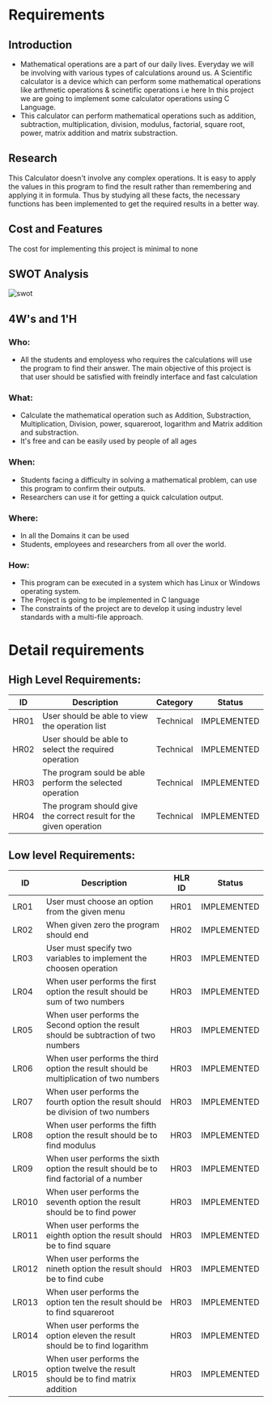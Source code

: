 # Requirements
## Introduction
* Mathematical operations are a part of our daily lives. Everyday we will be involving with various types of calculations around us. A Scientific calculator is a device which can perform some mathematical operations like arthmetic operations & scinetific operations i.e here In this project we are going to implement some calculator operations using C Language. 
* This calculator can perform mathematical operations such as addition, subtraction, multiplication, division, modulus, factorial, square root, power, matrix addition and matrix substraction.

## Research
This Calculator doesn't involve any complex operations. It is easy to apply the values in this program to find the result rather than remembering and applying it in formula. Thus by studying all these facts, the necessary functions has been implemented to get the required results in a better way.

## Cost and Features
The cost for implementing this project is minimal to none

## SWOT Analysis
![swot](https://user-images.githubusercontent.com/73360521/153700046-fe863a6d-215a-4e4f-896d-80ae81edeff4.jpg)

## 4W's and 1'H
### Who:
* All the students and employess who requires the calculations will use the program to find their answer. The main objective of this project is that user should be satisfied with freindly interface and fast calculation
### What:
* Calculate the mathematical operation such as Addition, Substraction, Multiplication, Division, power, squareroot, logarithm and Matrix addition and substraction.
* It's free and can be easily used by people of all ages
### When:
* Students facing a difficulty in solving a mathematical problem, can use this program to confirm their outputs.
* Researchers can use it for getting a quick calculation output.
### Where:
* In all the Domains it can be used
* Students, employees and researchers from all over the world.
### How:
* This program can be executed in a system which has Linux or Windows operating system.
* The Project is going to be implemented in C language
* The constraints of the project are to develop it using industry level standards with a multi-file approach.

# Detail requirements
## High Level Requirements:
| ID | Description | Category | Status |
| --- | --- | --- | --- |
| HR01 | User should be able to view the operation list | Technical | IMPLEMENTED  |
| HR02 | User should be able to select the required operation | Technical |  IMPLEMENTED |
| HR03 | The program sould be able perform the selected operation | Technical |  IMPLEMENTED |
| HR04 | The program should give the correct result for the given operation | Technical | IMPLEMENTED  |

## Low level Requirements:
| ID | Description | HLR ID | Status |
| --- | --- | --- | --- |
| LR01 | User must choose an option from the given menu | HR01 | IMPLEMENTED  |
| LR02 | When given zero the program should end | HR02 |  IMPLEMENTED |
| LR03 | User must specify two variables to implement the choosen operation | HR03 |  IMPLEMENTED |
| LR04 | When user performs the first option the result should be sum of two numbers | HR03 | IMPLEMENTED  |
| LR05 | When user performs the Second option the result should be subtraction of two numbers | HR03 | IMPLEMENTED  |
| LR06 | When user performs the third option the result should be multiplication of two numbers | HR03 | IMPLEMENTED  |
| LR07 | When user performs the fourth option the result should be division of two numbers | HR03 | IMPLEMENTED  |
| LR08 | When user performs the fifth option the result should be to find modulus | HR03 | IMPLEMENTED  |
| LR09 | When user performs the sixth option the result should be to find factorial of a number | HR03 | IMPLEMENTED  |
| LR010 | When user performs the seventh option the result should be to find power | HR03 | IMPLEMENTED  |
| LR011 | When user performs the eighth option the result should be to find square | HR03 | IMPLEMENTED  |
| LR012 | When user performs the nineth option the result should be to find cube | HR03 | IMPLEMENTED  |
| LR013 | When user performs the option ten the result should be to find squareroot | HR03 | IMPLEMENTED  |
| LR014 | When user performs the option eleven the result should be to find logarithm | HR03 | IMPLEMENTED  |
| LR015 | When user performs the option twelve the result should be to find matrix addition | HR03 | IMPLEMENTED  |



